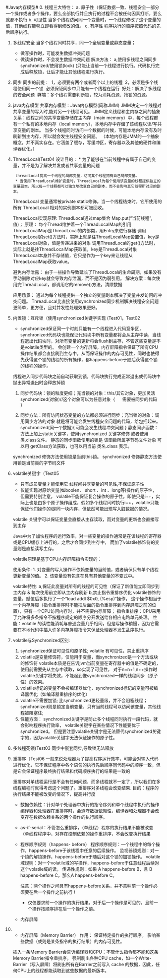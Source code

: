 #Java内存模型#
0. 线程三大特性：
    a. 原子性（保证数据一致、线程安全一部分
        一个操作或者多个操作，要么全部执行并且执行的过程不会被任何因素打断，要么就都不执行
    b. 可见性
        当多个线程访问同一个变量时，一个线程修改了这个变量的值，其他线程能够立即看得到修改的值。
    c. 有序性
        程序执行的顺序按照代码的先后顺序执行。

1. 多线程安全
    当多个线程同时共享，同一个全局变量或静态变量；
    - 做写操作时，可能发生数据冲突问题
    - 做读操作时，不会发生数据冲突问题
   解决方法：
    a,使用多线程之间同步synchronized/使用锁(lock)
        (只能让当前一个线程进行执行。代码执行完成后释放锁，让后才能让其他线程进行执行。

2. 同步
    同步的前提： 
        1，必须要有两个或者两个以上的线程 
        2，必须是多个线程使用同一个锁 
    必须保证同步中只能有一个线程在运行 
        好处：解决了多线程的安全问题 
        弊端：多个线程需要判断锁，较为消耗资源、抢锁的资源。

3. java内存模型
    共享内存模型：Java内存模型(简称JMM)
    JMM决定一个线程对共享变量的写入时,能对另一个线程可见。
    JMM定义线程和主内存之间的抽象关系：线程之间的共享变量存储在主内存（main memory）中，每个线程都有一个私有的本地内存（local memory），本地内存中存储了该线程以读/写共享变量的副本。
    当多个线程同时访问一个数据的时候，可能本地内存没有及时刷新到主内存，所以就会发生线程安全问题。
    （本地内存是JMM的一个抽象概念，并不真实存在。它涵盖了缓存，写缓冲区，寄存器以及其他的硬件和编译器优化。）

4. ThreadLocal(Test04
    设计目的：
        * 为了能够在当前线程中有属于自己的变量，并不是为了解决并发或者共享变量的问题
        
        threadLocal提高一个线程的局部变量，访问某个线程拥有自己局部变量。
        * 当使用ThreadLocal维护变量时，ThreadLocal为每个使用该变量的线程提供独立的变量副本，所以每一个线程都可以独立地改变自己的副本，而不会影响其它线程所对应的副本。

    ThreadLocal 变量通常被private static修饰。当一个线程结束时，它所使用的所有 ThreadLocal 相对的实例副本都可被回收。

    ThreadLocal实现原理:
        ThreadLocal通过map集合
        Map.put(“当前线程”,值)；
    原理：
        每个Thread维护着一个ThreadLocalMap的引用
        ThreadLocalMap是ThreadLocal的内部类，用Entry来进行存储
        调用ThreadLocal的set()方法时，实际上就是往ThreadLocalMap设置值，key是ThreadLocal对象，值是传递进来的对象
        调用ThreadLocal的get()方法时，实际上就是往ThreadLocalMap获取值，key是ThreadLocal对象
        ThreadLocal本身并不存储值，它只是作为一个key来让线程从ThreadLocalMap获取value。
        
    避免内存泄露：
        由于一些操作导致延长了ThreadLocal的生命周期，如果没有手动删除对应key就会导致内存泄漏，而不是因为弱引用。
        解决方案：每次使用完ThreadLocal，都调用它的remove()方法，清除数据
    
    应用场景：
        通过为每个线程提供一个独立的变量副本解决了变量并发访问的冲突问题。
        ThreadLocal比直接使用synchronized同步机制解决线程安全问题更简单，更方便，且对并发性处理效果更好。

5. 内置锁：互斥锁（使用synchronized关键字实现 (Test01，Test02
    * synchronized保证同一个时刻只能有一个线程进入代码竞争区，synchronized代码块也能保证代码块中所有变量都将会从主存中读，当线程退出代码块时，对所有变量的更新将会flush到主存，不管这些变量是不是volatile类型的。
    会创建一个内存屏障，内存屏障指令保证了所有CPU操作结果都会直接刷到主存中，从而保证操作的内存可见性，同时也使得先获得这个锁的线程的所有操作，都happens-before于随后获得这个锁的线程的操作。

    线程进入同步代码块之前自动获取到锁，代码块执行完成正常退出或代码块中抛出异常退出时会释放掉锁
    
    1. 同步代码块：锁的粒度更细；充当锁的对象：this/其它对象，更加灵活
              synchronized(对象)//这个对象可以为任意对象 
              { 
                  需要被同步的代码 
              } 

    2. 同步方法：所有访问状态变量的方法都必须进行同步；充当锁的对象：调用同步方法的对象
              就是将可能会发生线程安全问题的代码，给包括起来。
              synchronized(同一个数据){
                  可能会发生线程冲突问题
              }
    静态同步函数：
        方法上加上static关键字，使用synchronized 关键字修饰 或者使用类.class文件。
        静态的同步函数使用的锁是  该函数所属字节码文件对象
        可以用 getClass方法获取，也可以用当前  类名.class 表示。

    synchronized 修饰方法使用锁是当前this锁。
    synchronized 修饰静态方法使用锁是当前类的字节码文件

6. volatile关键字（Test05
    * 只有成员变量才能使用它
    线程间共享变量的可见性,不保证原子性
    * 仅能实现对原始变量(如boolen、 short 、int 、long等)操作的原子性，
      但需要特别注意， volatile不能保证复合操作的原子性，即使只是i++，实际上也是由多个原子操作组成，假如多个线程同时执行i++，volatile只能保证他们操作的i是同一块内存，但依然可能出现写入脏数据的情况。

    volatile 关键字可以保证变量会直接从主存读取，而对变量的更新也会直接写到主存
    
    Java中为了加快程序的运行效率，对一些变量的操作通常是在该线程的寄存器或是CPU缓存上进行的，之后才会同步到主存中，
    而加了volatile修饰符的变量则是直接读写主存。

    volatile原理是基于CPU内存屏障指令实现的：

    使用条件:
        1. 对变量的写入操作不依赖变量的当前值，或者确保只有单个线程更新变量的值。
        2. 该变量没有包含在具有其他变量的不变式中。

    volatile特性:
        a,保证此变量对所有的线程的可见性（保证了新值能立即同步到主内存 & 每次使用前立即从主内存刷新
        b,禁止指令重排序优化
            volatile修饰的变量，赋值后多执行了一个“load addl $0x0, (%esp)”操作，
                这个操作相当于一个内存屏障（指令重排序时不能把后面的指令重排序到内存屏障之前的位置），只有一个CPU访问内存时，并不需要内存屏障；
            指令重排序：CPU采用了允许将多条指令不按程序规定的顺序分开发送给各相应电路单元处理。
        性能：volatile 的读性能消耗与普通变量几乎相同，但是写操作稍慢，因为它需要在本地代码中插入许多内存屏障指令来保证处理器不发生乱序执行。

7. volatile与Synchronized区别:
    1) synchronized保证可见性和原子性; volatile 有可见性，禁止重排序
    2) volatile是变量修饰符，仅能用于变量，而synchronized是一个方法或块的修饰符
           volatile本质是在告诉jvm当前变量在寄存器中的值是不确定的，使用前需要先从主存中读取，so实现了可见性，
           对于n=n+1,n++操作时volatile关键字将失效，不能起到像synchronized一样的线程同步（原子性）的效果。
    3) volatile标记的变量不会被编译器优化，synchronized标记的变量可被编译器优化（如编译器重排序的优化）
    4) volatile不需要加锁; 比synchronized更轻量级，并不会阻塞线程；
       synchronized则是锁定当前变量，只有当前线程可以访问该变量，其他线程被阻塞住;
    5) 性能方面：
        synchronized关键字是防止多个线程同时执行一段代码，就会影响程序执行效率，
        volatile关键字在某些情况下性能要优于synchronized。
        但是要注意volatile关键字是无法替代synchronized关键字的，因为volatile关键字无法保证操作的原子性。

8. 多线程死锁(Test03
    同步中嵌套同步,导致锁无法释放

9. 重排序（Test06
    一般来说处理器为了提高程序运行效率，可能会对输入代码进行优化，它不保证程序中各个语句的执行先后顺序同代码中的顺序一致，但是它会保证程序最终执行结果和代码顺序执行的结果是一致的
    
    重排序对单线程运行是不会有任何问题，而多线程就不一定了，所以我们在多线程编程时就得考虑这个问题了。重排序对多线程会改变结果.
    目的：程序的执行结果不能被改变的情况下，提高并行度

    - 数据依赖性：针对单个处理器中执行的指令序列和单个线程中执行的操作
        编译器和处理器在重排序时，会遵守数据依赖性，编译器和处理器不会改变存在数据依赖关系的两个操作的执行顺序。

    - as-if-serial：不管怎么重排序，（单线程）程序的执行结果不能被改变
        （单线程程序中，对存在控制依赖的操作重排序，不会改变执行结果

    - 程序顺序规则（happens- before）
        程序顺序规则：一个线程中的每个操作，happens-before于该线程中任意的后续操作。
        监视器锁规则：对一个锁的解锁操作，happens-before于随后对这个锁的加锁操作。
        volatile域规则：对一个volatile域的写操作，happens-before于任意线程后续对这个volatile域的读。
        传递性规则：如果 A happens-before B，且 B happens-before C，那么A happens-before C。
        
        注意：两个操作之间具有happens-before关系，并不意味前一个操作必须要在后一个操作之前执行！
        * 仅仅要求前一个操作的执行结果，对于后一个操作是可见的，且前一个操作按顺序排在后一个操作之前。
    
    - 内存屏障
    
10. * 内存屏障（Memory Barrier）
    作用：
        保证特定操作的执行顺序。
        影响某些数据（或则是某条指令的执行结果）的内存可见性。
    
    插入一条Memory Barrier会告诉编译器和CPU：不管什么指令都不能和这条Memory Barrier指令重排序。
    强制刷出各种CPU cache，如一个Write-Barrier（写入屏障）将刷出所有在Barrier之前写入 cache 的数据，因此，任何CPU上的线程都能读取到这些数据的最新版本。
       